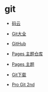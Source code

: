 # git


<div id = "首"></div>
<script src = "../js/首.js"></script>


* [码云](https://gitee.com/)
* [Git大全](https://gitee.com/)


* [GitHub](https://github.com/)
* [Pages 主题仓库](https://github.com/orgs/pages-themes/repositories)
* [Pages 主题](https://pages.github.com/themes/)


* [Git下载](https://git-scm.com/)
* [Pro Git 2nd](https://git-scm.com/book/zh/v2)
